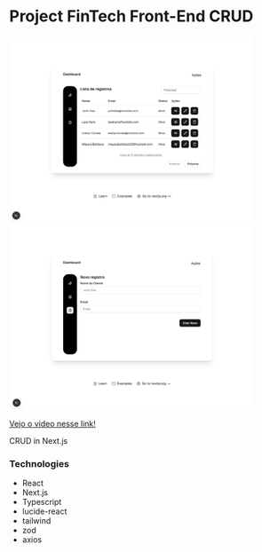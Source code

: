 # Project FinTech Front-End CRUD

<div>
  <img src="public\images\CRUD NEXT.png" height="335px" />
  <img src="public\images\CRUD NEXT 1.png" height="335px" />
</div>

<!-- <video controls width="1000">
 <source url="https://www.loom.com/share/07a42a2612104bf99ddcb70fed689a34?sid=646c498b-31e1-4a17-911b-12f61a2d3cae">
</video> -->

[Vejo o video nesse link!](https://www.loom.com/share/07a42a2612104bf99ddcb70fed689a34?sid=4e5b9893-1aeb-4b41-a94d-cc4484cac5f0)

CRUD in Next.js

### Technologies

<ul>
  <li>React </li>
  <li>Next.js</li>
  <li>Typescript</li>
  <li>lucide-react</li>
  <li>tailwind</li>
  <li>zod</li>
  <li>axios</li>
</ul>
